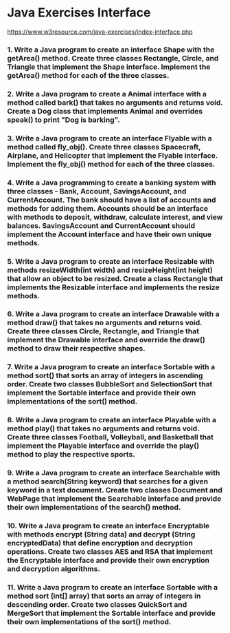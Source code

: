 # Java Exercises Interface

https://www.w3resource.com/java-exercises/index-interface.php
### 1. Write a Java program to create an interface Shape with the getArea() method. Create three classes Rectangle, Circle, and Triangle that implement the Shape interface. Implement the getArea() method for each of the three classes.


### 2. Write a Java program to create a Animal interface with a method called bark() that takes no arguments and returns void. Create a Dog class that implements Animal and overrides speak() to print "Dog is barking".


### 3. Write a Java program to create an interface Flyable with a method called fly_obj(). Create three classes Spacecraft, Airplane, and Helicopter that implement the Flyable interface. Implement the fly_obj() method for each of the three classes.


### 4. Write a Java programming to create a banking system with three classes - Bank, Account, SavingsAccount, and CurrentAccount. The bank should have a list of accounts and methods for adding them. Accounts should be an interface with methods to deposit, withdraw, calculate interest, and view balances. SavingsAccount and CurrentAccount should implement the Account interface and have their own unique methods.


### 5. Write a Java program to create an interface Resizable with methods resizeWidth(int width) and resizeHeight(int height) that allow an object to be resized. Create a class Rectangle that implements the Resizable interface and implements the resize methods.


### 6. Write a Java program to create an interface Drawable with a method draw() that takes no arguments and returns void. Create three classes Circle, Rectangle, and Triangle that implement the Drawable interface and override the draw() method to draw their respective shapes.


### 7. Write a Java program to create an interface Sortable with a method sort() that sorts an array of integers in ascending order. Create two classes BubbleSort and SelectionSort that implement the Sortable interface and provide their own implementations of the sort() method.


### 8. Write a Java program to create an interface Playable with a method play() that takes no arguments and returns void. Create three classes Football, Volleyball, and Basketball that implement the Playable interface and override the play() method to play the respective sports.


### 9. Write a Java program to create an interface Searchable with a method search(String keyword) that searches for a given keyword in a text document. Create two classes Document and WebPage that implement the Searchable interface and provide their own implementations of the search() method.


### 10. Write a Java program to create an interface Encryptable with methods encrypt (String data) and decrypt (String encryptedData) that define encryption and decryption operations. Create two classes AES and RSA that implement the Encryptable interface and provide their own encryption and decryption algorithms.


### 11. Write a Java program to create an interface Sortable with a method sort (int[] array) that sorts an array of integers in descending order. Create two classes QuickSort and MergeSort that implement the Sortable interface and provide their own implementations of the sort() method.

